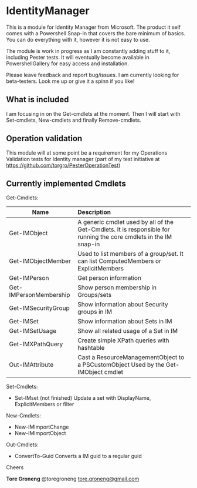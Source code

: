 # IdentityManager

This is a module for Identity Manager from Microsoft. The product it self comes with a Powershell Snap-In that covers the bare minimum of basics. You can do everything with it, however it is not easy to use.

The module is work in progress as I am constantly adding stuff to it, including Pester tests. It will eventually become available in PowershellGallery for easy access and installation. 

Please leave feedback and report bug/issues. I am currently looking for beta-testers. Look me up or give it a spinn if you like!


## What is included

I am focusing in on the Get-cmdlets at the moment. Then I will start with Set-cmdlets, New-cmdlets and finally Remove-cmdlets.


## Operation validation

This module will at some point be a requirement for my Operations Validation tests for Identity manager (part of my test initiative at https://github.com/torgro/PesterOperationTest)


## Currently implemented Cmdlets

Get-Cmdlets:

| Name                   | Description
| -----------------------|:---------------------------------------------------------------------------------------------------------------------|
| Get-IMObject           | A generic cmdlet used by all of the Get-Cmdlets. It is responsible for running the core cmdlets in the IM snap-in |
| Get-IMObjectMember     | Used to list members of a group/set. It can list ComputedMembers or ExplicitMembers |
| Get-IMPerson           | Get person information |
| Get-IMPersonMembership | Show person membership in Groups/sets |
| Get-IMSecurityGroup    | Show information about Security groups in IM |
| Get-IMSet              | Show information about Sets in IM |
| Get-IMSetUsage         | Show all related usage of a Set in IM |
| Get-IMXPathQuery       | Create simple XPath queries with hashtable |
| Out-IMAttribute        | Cast a ResourceManagementObject to a PSCustomObject Used by the Get-IMObject cmdlet |


Set-Cmdlets:

* Set-IMset (not finished)
Update a set with DisplayName, ExplicitMembers or filter


New-Cmdlets:

* New-IMImportChange
* New-IMImportObject


Out-Cmdlets:
* ConvertTo-Guid
Converts a IM guid to a regular guid


Cheers

**Tore Groneng**
@toregroneng
tore.groneng@gmail.com